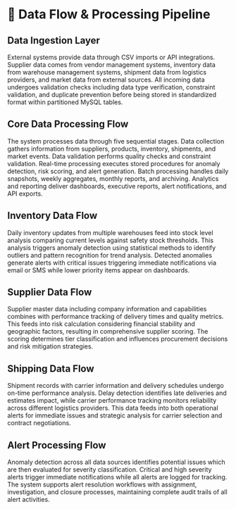 # 🔄 Data Flow & Processing Pipeline

## Data Ingestion Layer
External systems provide data through CSV imports or API integrations. Supplier data comes from vendor management systems, inventory data from warehouse management systems, shipment data from logistics providers, and market data from external sources. All incoming data undergoes validation checks including data type verification, constraint validation, and duplicate prevention before being stored in standardized format within partitioned MySQL tables.

## Core Data Processing Flow
The system processes data through five sequential stages. Data collection gathers information from suppliers, products, inventory, shipments, and market events. Data validation performs quality checks and constraint validation. Real-time processing executes stored procedures for anomaly detection, risk scoring, and alert generation. Batch processing handles daily snapshots, weekly aggregates, monthly reports, and archiving. Analytics and reporting deliver dashboards, executive reports, alert notifications, and API exports.

## Inventory Data Flow
Daily inventory updates from multiple warehouses feed into stock level analysis comparing current levels against safety stock thresholds. This analysis triggers anomaly detection using statistical methods to identify outliers and pattern recognition for trend analysis. Detected anomalies generate alerts with critical issues triggering immediate notifications via email or SMS while lower priority items appear on dashboards.

## Supplier Data Flow
Supplier master data including company information and capabilities combines with performance tracking of delivery times and quality metrics. This feeds into risk calculation considering financial stability and geographic factors, resulting in comprehensive supplier scoring. The scoring determines tier classification and influences procurement decisions and risk mitigation strategies.

## Shipping Data Flow
Shipment records with carrier information and delivery schedules undergo on-time performance analysis. Delay detection identifies late deliveries and estimates impact, while carrier performance tracking monitors reliability across different logistics providers. This data feeds into both operational alerts for immediate issues and strategic analysis for carrier selection and contract negotiations.

## Alert Processing Flow
Anomaly detection across all data sources identifies potential issues which are then evaluated for severity classification. Critical and high severity alerts trigger immediate notifications while all alerts are logged for tracking. The system supports alert resolution workflows with assignment, investigation, and closure processes, maintaining complete audit trails of all alert activities.